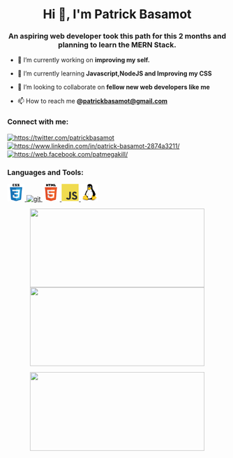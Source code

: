 <h1 align="center">Hi 👋, I'm Patrick Basamot</h1>
<h3 align="center">An aspiring web developer took this path for this 2 months and planning to learn the MERN Stack.</h3>

- 🔭 I’m currently working on **improving my self.**

- 🌱 I’m currently learning **Javascript,NodeJS and Improving my CSS**

- 👯 I’m looking to collaborate on **fellow new web developers like me**

- 📫 How to reach me **@patrickbasamot@gmail.com**

<h3 align="left">Connect with me:</h3>
<p align="left">
<a href="https://twitter.com/@patrickbasamot" target="blank"><img align="center" src="https://raw.githubusercontent.com/rahuldkjain/github-profile-readme-generator/master/src/images/icons/Social/twitter.svg" alt="https://twitter.com/patrickbasamot" height="30" width="40" /></a>
<a href="https://linkedin.com/in/@patrickbasamot" target="blank"><img align="center" src="https://raw.githubusercontent.com/rahuldkjain/github-profile-readme-generator/master/src/images/icons/Social/linked-in-alt.svg" alt="https://www.linkedin.com/in/patrick-basamot-2874a3211/" height="30" width="40" /></a>
<a href="https://fb.com/@patrickbasamot" target="blank"><img align="center" src="https://raw.githubusercontent.com/rahuldkjain/github-profile-readme-generator/master/src/images/icons/Social/facebook.svg" alt="https://web.facebook.com/patmegakill/" height="30" width="40" /></a>
</p>

<h3 align="left">Languages and Tools:</h3>
<p align="left"> <a href="https://www.w3schools.com/css/" target="_blank" rel="noreferrer"> <img src="https://raw.githubusercontent.com/devicons/devicon/master/icons/css3/css3-original-wordmark.svg" alt="css3" width="40" height="40"/> </a> <a href="https://git-scm.com/" target="_blank" rel="noreferrer"> <img src="https://www.vectorlogo.zone/logos/git-scm/git-scm-icon.svg" alt="git" width="40" height="40"/> </a> <a href="https://www.w3.org/html/" target="_blank" rel="noreferrer"> <img src="https://raw.githubusercontent.com/devicons/devicon/master/icons/html5/html5-original-wordmark.svg" alt="html5" width="40" height="40"/> </a> <a href="https://developer.mozilla.org/en-US/docs/Web/JavaScript" target="_blank" rel="noreferrer"> <img src="https://raw.githubusercontent.com/devicons/devicon/master/icons/javascript/javascript-original.svg" alt="javascript" width="40" height="40"/> </a> <a href="https://www.linux.org/" target="_blank" rel="noreferrer"> <img src="https://raw.githubusercontent.com/devicons/devicon/master/icons/linux/linux-original.svg" alt="linux" width="40" height="40"/> </a> </p>

<!---
patrickbasamot/patrickbasamot is a ✨ special ✨ repository because its `README.md` (this file) appears on your GitHub profile.
You can click the Preview link to take a look at your changes.
--->

<p align="center">
<img height="180em" width="400em" src="https://github-readme-stats.vercel.app/api?username=patrickbasamot&show_icons=true&theme=dark" align="center"/>
<img height="180em" width="400em" src="https://github-readme-stats.vercel.app/api/wakatime?username=madlife101&theme=dark" align="center"/>
 </p>
<p align="center">
  <img height="180em" width="400em" src="https://github-readme-stats.vercel.app/api/top-langs/?username=patrickbasamot&layout=compact&theme=dark" align = "center"/>
</p>
